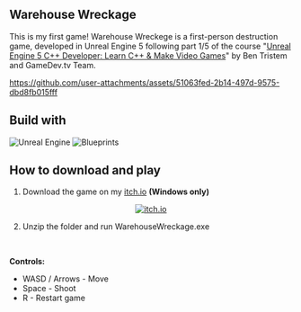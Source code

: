 ## Warehouse Wreckage

This is my first game! Warehouse Wreckege is a first-person destruction game, developed in Unreal Engine 5 following part 1/5 of the course "<a href="https://www.udemy.com/course/unrealcourse/">Unreal Engine 5 C++ Developer: Learn C++ & Make Video Games</a>" by Ben Tristem and GameDev.tv Team.

https://github.com/user-attachments/assets/51063fed-2b14-497d-9575-dbd8fb015fff

## Build with
![Unreal Engine](https://img.shields.io/badge/unrealengine-%23313131.svg?style=for-the-badge&logo=unrealengine&logoColor=white) ![Blueprints](https://img.shields.io/badge/Blueprints-blue?style=for-the-badge&logo=unrealengine&logoColor=white)

## How to download and play
1. Download the game on my <a href="https://thiagoianuch.itch.io/warehouse-wreckage">itch.io</a> **(Windows only)**

<div align="center">
    <a href="https://thiagoianuch.itch.io/warehouse-wreckage">
        <img src="https://github.com/user-attachments/assets/afde8ecb-266b-4d5c-b883-458e620f8375" alt="itch.io"/>
    </a>
</div>
 
2. Unzip the folder and run WarehouseWreckage.exe

<br>

**Controls:**
* WASD / Arrows - Move
* Space - Shoot
* R - Restart game
